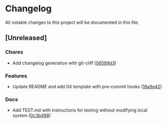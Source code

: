 # Changelog

All notable changes to this project will be documented in this file.

## [Unreleased]


### Chores

- Add changelog generation with git-cliff ([06599d3](06599d32c438158bc0f62cb0b80d84a932d80c1b))


### Features

- Update README and add Git template with pre-commit hooks ([18a9e42](18a9e424e26485c793ab74eef1007d36ebe08cbd))


### Docs

- Add TEST.md with instructions for testing without modifying local system ([0c3b498](0c3b4988f83add15d04b57626ca554845bb74230))

<!-- generated by git-cliff -->
